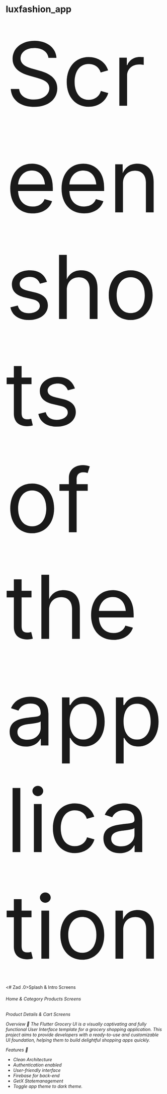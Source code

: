 # luxfashion_app 

<span style="font-size:20em;">Screenshots of the application</span>

   

 <# Zad .0>Splash & Intro Screens

<h6>Home & Category Products Screens <h6>

Product Details & Cart Screens

Overview 📙
The Flutter Grocery UI is a visually captivating and fully functional User Interface template for a grocery shopping application. This project aims to provide developers with a ready-to-use and customizable UI foundation, helping them to build delightful shopping apps quickly.


Features 🌟
- Clean Architecture  
- Authentication enabled
- User-friendly interface
- Firebase for back-end
- GetX Statemanagement
- Toggle app theme to dark theme.


 

